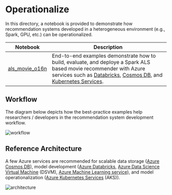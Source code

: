 # Operationalize

In this directory, a notebook is provided to demonstrate how recommendation systems developed in a heterogeneous environment (e.g., Spark, GPU, etc.) can be operationalized.

| Notebook | Description | 
| --- | --- | 
| [als_movie_o16n](als_movie_o16n.ipynb) | End-to-end examples demonstrate how to build, evaluate, and deploye a Spark ALS based movie recommender with Azure services such as [Databricks](https://azure.microsoft.com/en-us/services/databricks/), [Cosmos DB](https://docs.microsoft.com/en-us/azure/cosmos-db/introduction), and [Kubernetes Services](https://azure.microsoft.com/en-us/services/kubernetes-service/).


## Workflow
The diagram below depicts how the best-practice examples help researchers / developers in the recommendation system development workflow.

![workflow](https://recodatasets.blob.core.windows.net/images/reco_workflow.png)

## Reference Architecture
A few Azure services are recommended for scalable data storage ([Azure Cosmos DB](https://docs.microsoft.com/en-us/azure/cosmos-db/introduction)), model development ([Azure Databricks](https://azure.microsoft.com/en-us/services/databricks/), [Azure Data Science Virtual Machine](https://azure.microsoft.com/en-us/services/virtual-machines/data-science-virtual-machines/) (DSVM), [Azure Machine Learning service](https://azure.microsoft.com/en-us/services/machine-learning-service/)), and model operationalization ([Azure Kubernetes Services](https://azure.microsoft.com/en-us/services/kubernetes-service/) (AKS)). 

![architecture](https://recodatasets.blob.core.windows.net/images/reco-arch.png)

